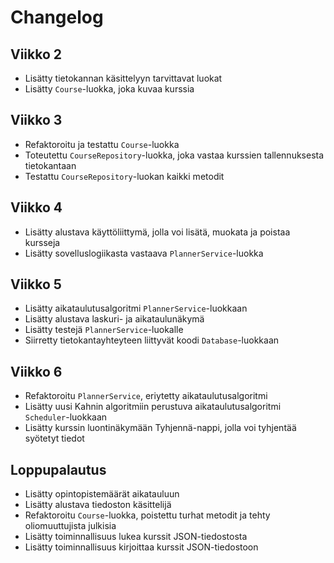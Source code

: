 # Changelog

## Viikko 2

- Lisätty tietokannan käsittelyyn tarvittavat luokat
- Lisätty `Course`-luokka, joka kuvaa kurssia

## Viikko 3

- Refaktoroitu ja testattu `Course`-luokka
- Toteutettu `CourseRepository`-luokka, joka vastaa kurssien tallennuksesta tietokantaan
- Testattu `CourseRepository`-luokan kaikki metodit

## Viikko 4

- Lisätty alustava käyttöliittymä, jolla voi lisätä, muokata ja poistaa kursseja
- Lisätty sovelluslogiikasta vastaava `PlannerService`-luokka

## Viikko 5

- Lisätty aikataulutusalgoritmi `PlannerService`-luokkaan
- Lisätty alustava laskuri- ja aikataulunäkymä
- Lisätty testejä `PlannerService`-luokalle
- Siirretty tietokantayhteyteen liittyvät koodi `Database`-luokkaan

## Viikko 6

- Refaktoroitu `PlannerService`, eriytetty aikataulutusalgoritmi
- Lisätty uusi Kahnin algoritmiin perustuva aikataulutusalgoritmi `Scheduler`-luokkaan
- Lisätty kurssin luontinäkymään Tyhjennä-nappi, jolla voi tyhjentää syötetyt tiedot

## Loppupalautus

- Lisätty opintopistemäärät aikatauluun
- Lisätty alustava tiedoston käsittelijä
- Refaktoroitu `Course`-luokka, poistettu turhat metodit ja tehty oliomuuttujista julkisia
- Lisätty toiminnallisuus lukea kurssit JSON-tiedostosta
- Lisätty toiminnallisuus kirjoittaa kurssit JSON-tiedostoon
